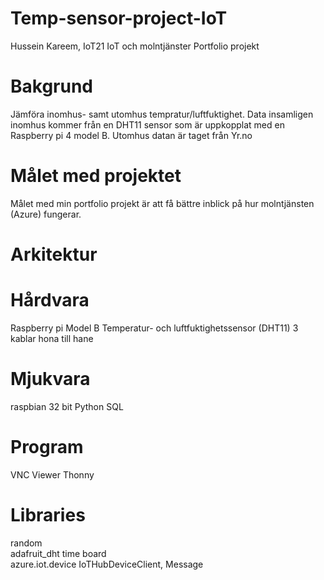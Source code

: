 # Temp-sensor-project-IoT
Hussein Kareem, IoT21
IoT och molntjänster
Portfolio projekt

# Bakgrund
Jämföra inomhus- samt utomhus tempratur/luftfuktighet. Data insamligen inomhus kommer från en DHT11 sensor som är uppkopplat med en Raspberry pi 4 model B. Utomhus datan  är taget från Yr.no


# Målet med projektet
Målet med min portfolio projekt är att få bättre inblick på hur molntjänsten (Azure) fungerar. 


# Arkitektur


# Hårdvara
Raspberry pi Model B 
Temperatur- och luftfuktighetssensor (DHT11)
3 kablar hona till hane 

# Mjukvara 
raspbian 32 bit 
Python 
SQL

# Program 
VNC Viewer
Thonny 


# Libraries
random  
adafruit_dht 
time 
board   
azure.iot.device 
IoTHubDeviceClient, Message